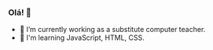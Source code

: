 ### Olá! 👋


- 🔭 I’m currently working as a substitute computer teacher.
- 🌱 I'm learning JavaScript, HTML, CSS.
